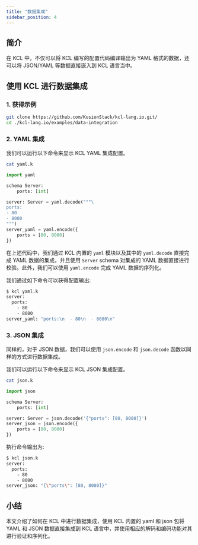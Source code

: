 ```yaml
---
title: "数据集成"
sidebar_position: 4
---
```


## 简介

在 KCL 中，不仅可以将 KCL 编写的配置代码编译输出为 YAML 格式的数据，还可以将 JSON/YAML 等数据直接嵌入到 KCL 语言当中。

## 使用 KCL 进行数据集成

### 1. 获得示例

```bash
git clone https://github.com/KusionStack/kcl-lang.io.git/
cd ./kcl-lang.io/examples/data-integration
```

### 2. YAML 集成

我们可以运行以下命令来显示 KCL YAML 集成配置。

```bash
cat yaml.k
```

```python
import yaml

schema Server:
    ports: [int]

server: Server = yaml.decode("""\
ports:
- 80
- 8080
""")
server_yaml = yaml.encode({
    ports = [80, 8080]
})
```

在上述代码中，我们通过 KCL 内置的 `yaml` 模块以及其中的 `yaml.decode` 直接完成 YAML 数据的集成，并且使用 `Server` schema 对集成的 YAML 数据直接进行校验。此外，我们可以使用 `yaml.encode` 完成 YAML 数据的序列化。

我们通过如下命令可以获得配置输出:

```bash
$ kcl yaml.k
server:
  ports:
    - 80
    - 8080
server_yaml: "ports:\n  - 80\n  - 8080\n"
```

### 3. JSON 集成

同样的，对于 JSON 数据，我们可以使用 `json.encode` 和 `json.decode` 函数以同样的方式进行数据集成。

我们可以运行以下命令来显示 KCL JSON 集成配置。

```bash
cat json.k
```

```python
import json

schema Server:
    ports: [int]

server: Server = json.decode('{"ports": [80, 8080]}')
server_json = json.encode({
    ports = [80, 8080]
})
```

执行命令输出为:

```bash
$ kcl json.k
server:
  ports:
    - 80
    - 8080
server_json: "{\"ports\": [80, 8080]}"
```

## 小结

本文介绍了如何在 KCL 中进行数据集成，使用 KCL 内置的 yaml 和 json 包将 YAML 和 JSON 数据直接集成到 KCL 语言中，并使用相应的解码和编码功能对其进行验证和序列化。
